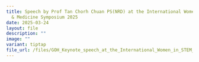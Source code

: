 ```yaml
---
title: Speech by Prof Tan Chorh Chuan PS(NRD) at the International Women in STEM
  & Medicine Symposium 2025
date: 2025-03-24
layout: file
description: ""
image: ""
variant: tiptap
file_url: /files/GOH_Keynote_speech_at_the_International_Women_in_STEM_Medicine_Symposium_2025.pdf
---
```

